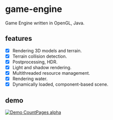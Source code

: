 # game-engine
Game Engine written in OpenGL, Java.

## features
 - [x] Rendering 3D models and terrain.
 - [x] Terrain collision detection.
 - [x] Postprocessing, HDR.
 - [x] Light and shadow rendering.
 - [x] Multithreaded resource management.
 - [x] Rendering water.
 - [x] Dynamically loaded, component-based scene.
 
 ## demo
 [![Demo CountPages alpha](http://share.gifyoutube.com/KzB6Gb.gif)](https://www.youtube.com/watch?v=LIpQO0UVPWo)
